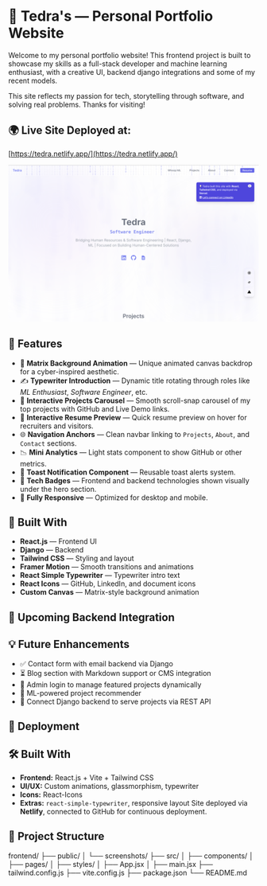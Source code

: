 # 🌌 Tedra's — Personal Portfolio Website

Welcome to my personal portfolio website! This frontend project is built to showcase my skills as a full-stack developer and machine learning enthusiast, with a creative UI, backend django integrations and some of my recent models.

This site reflects my passion for tech, storytelling through software, and solving real problems. Thanks for visiting!

## 🌍 Live Site Deployed at: 

[https://tedra.netlify.app/](https://tedra.netlify.app/)

![Screenshot](public/screenshots/preview-home.png)

## 🔮 Features

- 🧠 **Matrix Background Animation** — Unique animated canvas backdrop for a cyber-inspired aesthetic.
- ✍️ **Typewriter Introduction** — Dynamic title rotating through roles like *ML Enthusiast*, *Software Engineer*, etc.
- 📂 **Interactive Projects Carousel** — Smooth scroll-snap carousel of my top projects with GitHub and Live Demo links.
- 📄 **Interactive Resume Preview** — Quick resume preview on hover for recruiters and visitors.
- 🌐 **Navigation Anchors** — Clean navbar linking to `Projects`, `About`, and `Contact` sections.
- 📉 **Mini Analytics** — Light stats component to show GitHub or other metrics.
- 💬 **Toast Notification Component** — Reusable toast alerts system.
- 🎯 **Tech Badges** — Frontend and backend technologies shown visually under the hero section.
- 📱 **Fully Responsive** — Optimized for desktop and mobile.

## 🧰 Built With

- **React.js** — Frontend UI
- **Django** — Backend
- **Tailwind CSS** — Styling and layout
- **Framer Motion** — Smooth transitions and animations
- **React Simple Typewriter** — Typewriter intro text
- **React Icons** — GitHub, LinkedIn, and document icons
- **Custom Canvas** — Matrix-style background animation


## 🚧 Upcoming Backend Integration
## 💡 Future Enhancements

- ✅ Contact form with email backend via Django
- ⏳ Blog section with Markdown support or CMS integration
- 🔐 Admin login to manage featured projects dynamically
- 🧠 ML-powered project recommender
- 🧩 Connect Django backend to serve projects via REST API

## 🚀 Deployment

## 🛠️ Built With

- **Frontend:** React.js + Vite + Tailwind CSS
- **UI/UX:** Custom animations, glassmorphism, typewriter
- **Icons:** React-Icons
- **Extras:** `react-simple-typewriter`, responsive layout
Site deployed via **Netlify**, connected to GitHub for continuous deployment.


## 📁 Project Structure

frontend/
├── public/
│ └── screenshots/
├── src/
│ ├── components/
│ ├── pages/
│ ├── styles/
│ ├── App.jsx
│ ├── main.jsx
├── tailwind.config.js
├── vite.config.js
├── package.json
└── README.md